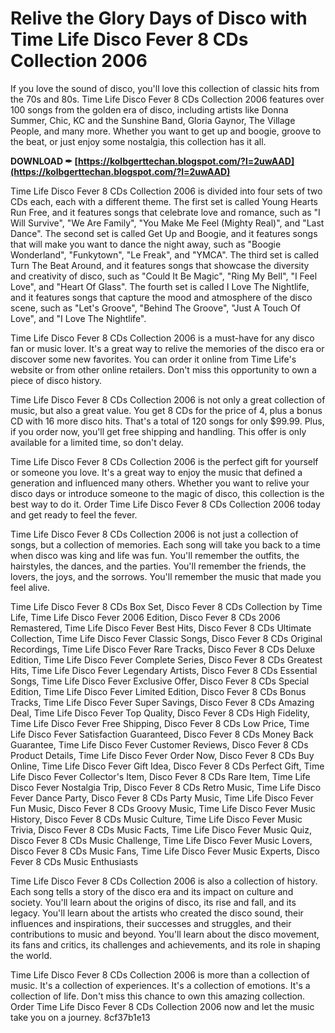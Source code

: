 # Relive the Glory Days of Disco with Time Life Disco Fever 8 CDs Collection 2006
 
If you love the sound of disco, you'll love this collection of classic hits from the 70s and 80s. Time Life Disco Fever 8 CDs Collection 2006 features over 100 songs from the golden era of disco, including artists like Donna Summer, Chic, KC and the Sunshine Band, Gloria Gaynor, The Village People, and many more. Whether you want to get up and boogie, groove to the beat, or just enjoy some nostalgia, this collection has it all.
 
**DOWNLOAD ✒ [https://kolbgerttechan.blogspot.com/?l=2uwAAD](https://kolbgerttechan.blogspot.com/?l=2uwAAD)**


 
Time Life Disco Fever 8 CDs Collection 2006 is divided into four sets of two CDs each, each with a different theme. The first set is called Young Hearts Run Free, and it features songs that celebrate love and romance, such as "I Will Survive", "We Are Family", "You Make Me Feel (Mighty Real)", and "Last Dance". The second set is called Get Up and Boogie, and it features songs that will make you want to dance the night away, such as "Boogie Wonderland", "Funkytown", "Le Freak", and "YMCA". The third set is called Turn The Beat Around, and it features songs that showcase the diversity and creativity of disco, such as "Could It Be Magic", "Ring My Bell", "I Feel Love", and "Heart Of Glass". The fourth set is called I Love The Nightlife, and it features songs that capture the mood and atmosphere of the disco scene, such as "Let's Groove", "Behind The Groove", "Just A Touch Of Love", and "I Love The Nightlife".
 
Time Life Disco Fever 8 CDs Collection 2006 is a must-have for any disco fan or music lover. It's a great way to relive the memories of the disco era or discover some new favorites. You can order it online from Time Life's website or from other online retailers. Don't miss this opportunity to own a piece of disco history.
  
Time Life Disco Fever 8 CDs Collection 2006 is not only a great collection of music, but also a great value. You get 8 CDs for the price of 4, plus a bonus CD with 16 more disco hits. That's a total of 120 songs for only $99.99. Plus, if you order now, you'll get free shipping and handling. This offer is only available for a limited time, so don't delay.
 
Time Life Disco Fever 8 CDs Collection 2006 is the perfect gift for yourself or someone you love. It's a great way to enjoy the music that defined a generation and influenced many others. Whether you want to relive your disco days or introduce someone to the magic of disco, this collection is the best way to do it. Order Time Life Disco Fever 8 CDs Collection 2006 today and get ready to feel the fever.
  
Time Life Disco Fever 8 CDs Collection 2006 is not just a collection of songs, but a collection of memories. Each song will take you back to a time when disco was king and life was fun. You'll remember the outfits, the hairstyles, the dances, and the parties. You'll remember the friends, the lovers, the joys, and the sorrows. You'll remember the music that made you feel alive.
 
Time Life Disco Fever 8 CDs Box Set,  Disco Fever 8 CDs Collection by Time Life,  Time Life Disco Fever 2006 Edition,  Disco Fever 8 CDs 2006 Remastered,  Time Life Disco Fever Best Hits,  Disco Fever 8 CDs Ultimate Collection,  Time Life Disco Fever Classic Songs,  Disco Fever 8 CDs Original Recordings,  Time Life Disco Fever Rare Tracks,  Disco Fever 8 CDs Deluxe Edition,  Time Life Disco Fever Complete Series,  Disco Fever 8 CDs Greatest Hits,  Time Life Disco Fever Legendary Artists,  Disco Fever 8 CDs Essential Songs,  Time Life Disco Fever Exclusive Offer,  Disco Fever 8 CDs Special Edition,  Time Life Disco Fever Limited Edition,  Disco Fever 8 CDs Bonus Tracks,  Time Life Disco Fever Super Savings,  Disco Fever 8 CDs Amazing Deal,  Time Life Disco Fever Top Quality,  Disco Fever 8 CDs High Fidelity,  Time Life Disco Fever Free Shipping,  Disco Fever 8 CDs Low Price,  Time Life Disco Fever Satisfaction Guaranteed,  Disco Fever 8 CDs Money Back Guarantee,  Time Life Disco Fever Customer Reviews,  Disco Fever 8 CDs Product Details,  Time Life Disco Fever Order Now,  Disco Fever 8 CDs Buy Online,  Time Life Disco Fever Gift Idea,  Disco Fever 8 CDs Perfect Gift,  Time Life Disco Fever Collector's Item,  Disco Fever 8 CDs Rare Item,  Time Life Disco Fever Nostalgia Trip,  Disco Fever 8 CDs Retro Music,  Time Life Disco Fever Dance Party,  Disco Fever 8 CDs Party Music,  Time Life Disco Fever Fun Music,  Disco Fever 8 CDs Groovy Music,  Time Life Disco Fever Music History,  Disco Fever 8 CDs Music Culture,  Time Life Disco Fever Music Trivia,  Disco Fever 8 CDs Music Facts,  Time Life Disco Fever Music Quiz,  Disco Fever 8 CDs Music Challenge,  Time Life Disco Fever Music Lovers,  Disco Fever 8 CDs Music Fans,  Time Life Disco Fever Music Experts,  Disco Fever 8 CDs Music Enthusiasts
 
Time Life Disco Fever 8 CDs Collection 2006 is also a collection of history. Each song tells a story of the disco era and its impact on culture and society. You'll learn about the origins of disco, its rise and fall, and its legacy. You'll learn about the artists who created the disco sound, their influences and inspirations, their successes and struggles, and their contributions to music and beyond. You'll learn about the disco movement, its fans and critics, its challenges and achievements, and its role in shaping the world.
 
Time Life Disco Fever 8 CDs Collection 2006 is more than a collection of music. It's a collection of experiences. It's a collection of emotions. It's a collection of life. Don't miss this chance to own this amazing collection. Order Time Life Disco Fever 8 CDs Collection 2006 now and let the music take you on a journey.
 8cf37b1e13
 
